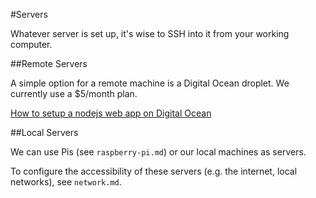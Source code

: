 #Servers

Whatever server is set up, it's wise to SSH into it from your working computer.


##Remote Servers

A simple option for a remote machine is a Digital Ocean droplet. We currently use a $5/month plan.

[How to setup a nodejs web app on Digital Ocean](https://www.digitalocean.com/community/tutorials/how-to-set-up-a-node-js-application-for-production-on-ubuntu-16-04)

##Local Servers

We can use Pis (see `raspberry-pi.md`) or our local machines as servers.

To configure the accessibility of these servers (e.g. the internet, local networks), see `network.md`.


